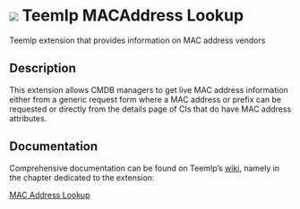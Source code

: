 # <img src="https://wiki.teemip.net/lib/exe/fetch.php?media=extensions:macaddress.png"> TeemIp MACAddress Lookup
TeemIp extension that provides information on MAC address vendors


## Description

This extension allows CMDB managers to get live MAC address information either from a generic request form where a MAC address or prefix can be requested or directly from the details page of CIs that do have MAC address attributes.

## Documentation

Comprehensive documentation can be found on TeemIp’s [wiki][1], namely in the chapter dedicated to the extension:

[MAC Address Lookup][2]

[1]: https://wiki.teemip.net
[2]: https://wiki.teemip.net/doku.php?id=extensions:teemip-macaddres-lookup
